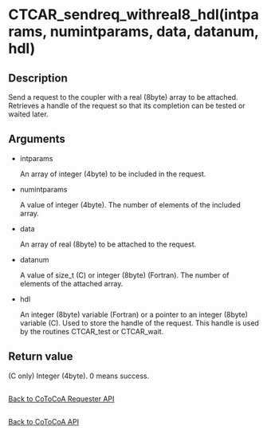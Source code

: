 CTCAR_sendreq_withreal8_hdl(intparams, numintparams, data, datanum, hdl)
=====

Description
-----

Send a request to the coupler with a real (8byte) array to be attached.
Retrieves a handle of the request so that its completion can be tested or waited later.

Arguments
-----

- intparams

  An array of integer (4byte) to be included in the request.

- numintparams

  A value of integer (4byte). 
  The number of elements of the included array.

- data

  An array of real (8byte) to be attached to the request.

- datanum

  A value of size_t (C) or integer (8byte) (Fortran). 
  The number of elements of the attached array.

- hdl

  An integer (8byte) variable (Fortran) or a pointer to an integer (8byte) variable (C). 
  Used to store the handle of the request.
  This handle is used by the routines CTCAR_test or CTCAR_wait.

Return value
-----

(C only) Integer (4byte). 0 means success.


##

[Back to CoToCoA Requester API](../API-requester.md "Back to CoToCoA Requester API")

##

[Back to CoToCoA API](../API.md "Back to CoToCoA API")
